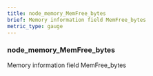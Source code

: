 ```yaml
---
title: node_memory_MemFree_bytes
brief: Memory information field MemFree_bytes
metric_type: gauge
---
```

### node_memory_MemFree_bytes

Memory information field MemFree_bytes